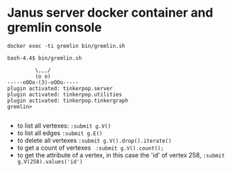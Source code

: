 # Janus server docker container and gremlin console


`docker exec -ti gremlin bin/gremlin.sh`

```
bash-4.4$ bin/gremlin.sh 

         \,,,/
         (o o)
-----oOOo-(3)-oOOo-----
plugin activated: tinkerpop.server
plugin activated: tinkerpop.utilities
plugin activated: tinkerpop.tinkergraph
gremlin> 


```

- to list all vertexes: `:submit g.V()`
- to list all edges `:submit g.E()`
- to delete all vertexes `:submit g.V().drop().iterate()`
- to get a count of vertexes ` :submit g.V().count();`
- to get the attribute of a vertex, in this case the 'id' of vertex 258,  `:submit g.V(258).values('id')`
